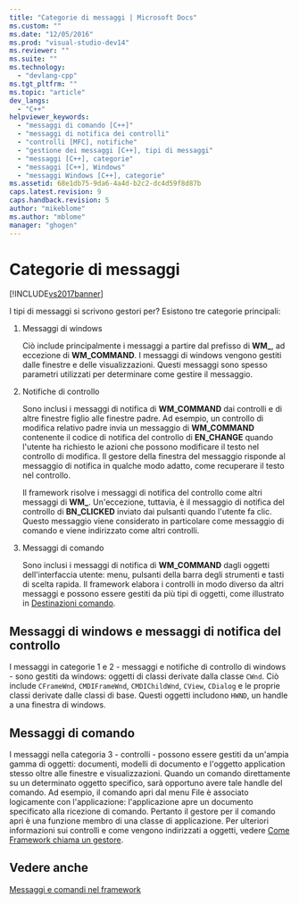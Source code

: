 ```yaml
---
title: "Categorie di messaggi | Microsoft Docs"
ms.custom: ""
ms.date: "12/05/2016"
ms.prod: "visual-studio-dev14"
ms.reviewer: ""
ms.suite: ""
ms.technology: 
  - "devlang-cpp"
ms.tgt_pltfrm: ""
ms.topic: "article"
dev_langs: 
  - "C++"
helpviewer_keywords: 
  - "messaggi di comando [C++]"
  - "messaggi di notifica dei controlli"
  - "controlli [MFC], notifiche"
  - "gestione dei messaggi [C++], tipi di messaggi"
  - "messaggi [C++], categorie"
  - "messaggi [C++], Windows"
  - "messaggi Windows [C++], categorie"
ms.assetid: 68e1db75-9da6-4a4d-b2c2-dc4d59f8d87b
caps.latest.revision: 9
caps.handback.revision: 5
author: "mikeblome"
ms.author: "mblome"
manager: "ghogen"
---
```

# Categorie di messaggi
[!INCLUDE[vs2017banner](../assembler/inline/includes/vs2017banner.md)]

I tipi di messaggi si scrivono gestori per?  Esistono tre categorie principali:  
  
1.  Messaggi di windows  
  
     Ciò include principalmente i messaggi a partire dal prefisso di **WM\_**, ad eccezione di **WM\_COMMAND**.  I messaggi di windows vengono gestiti dalle finestre e delle visualizzazioni.  Questi messaggi sono spesso parametri utilizzati per determinare come gestire il messaggio.  
  
2.  Notifiche di controllo  
  
     Sono inclusi i messaggi di notifica di **WM\_COMMAND** dai controlli e di altre finestre figlio alle finestre padre.  Ad esempio, un controllo di modifica relativo padre invia un messaggio di **WM\_COMMAND** contenente il codice di notifica del controllo di **EN\_CHANGE** quando l'utente ha richiesto le azioni che possono modificare il testo nel controllo di modifica.  Il gestore della finestra del messaggio risponde al messaggio di notifica in qualche modo adatto, come recuperare il testo nel controllo.  
  
     Il framework risolve i messaggi di notifica del controllo come altri messaggi di **WM\_**.  Un'eccezione, tuttavia, è il messaggio di notifica del controllo di **BN\_CLICKED** inviato dai pulsanti quando l'utente fa clic.  Questo messaggio viene considerato in particolare come messaggio di comando e viene indirizzato come altri controlli.  
  
3.  Messaggi di comando  
  
     Sono inclusi i messaggi di notifica di **WM\_COMMAND** dagli oggetti dell'interfaccia utente: menu, pulsanti della barra degli strumenti e tasti di scelta rapida.  Il framework elabora i controlli in modo diverso da altri messaggi e possono essere gestiti da più tipi di oggetti, come illustrato in [Destinazioni comando](../mfc/command-targets.md).  
  
##  <a name="_core_windows_messages_and_control.2d.notification_messages"></a> Messaggi di windows e messaggi di notifica del controllo  
 I messaggi in categorie 1 e 2 \- messaggi e notifiche di controllo di windows \- sono gestiti da windows: oggetti di classi derivate dalla classe `CWnd`.  Ciò include `CFrameWnd`, `CMDIFrameWnd`, `CMDIChildWnd`, `CView`, `CDialog` e le proprie classi derivate dalle classi di base.  Questi oggetti includono `HWND`, un handle a una finestra di windows.  
  
##  <a name="_core_command_messages"></a> Messaggi di comando  
 I messaggi nella categoria 3 \- controlli \- possono essere gestiti da un'ampia gamma di oggetti: documenti, modelli di documento e l'oggetto application stesso oltre alle finestre e visualizzazioni.  Quando un comando direttamente su un determinato oggetto specifico, sarà opportuno avere tale handle del comando.  Ad esempio, il comando apri dal menu File è associato logicamente con l'applicazione: l'applicazione apre un documento specificato alla ricezione di comando.  Pertanto il gestore per il comando apri è una funzione membro di una classe di applicazione.  Per ulteriori informazioni sui controlli e come vengono indirizzati a oggetti, vedere [Come Framework chiama un gestore](../mfc/how-the-framework-calls-a-handler.md).  
  
## Vedere anche  
 [Messaggi e comandi nel framework](../mfc/messages-and-commands-in-the-framework.md)